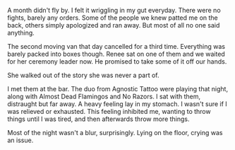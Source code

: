 A month didn't fly by. I felt it wriggling in my gut everyday. There were no fights, barely any orders. Some of the people we knew patted me on the back, others simply apologized and ran away. But most of all no one said anything.

The second moving van that day cancelled for a third time. Everything was barely packed into boxes though. Renee sat on one of them and we waited for her ceremony leader now. He promised to take some of it off our hands.



She walked out of the story she was never a part of.








I met them at the bar. The duo from Agnostic Tattoo were playing that night, along with Almost Dead Flamingos and No Razors. I sat with them, distraught but far away. A heavy feeling lay in my stomach. I wasn't sure if I was relieved or exhausted. This feeling inhibited me, wanting to throw things until I was tired, and then afterwards throw more things.


Most of the night wasn't a blur, surprisingly. Lying on the floor, crying was an issue. 
